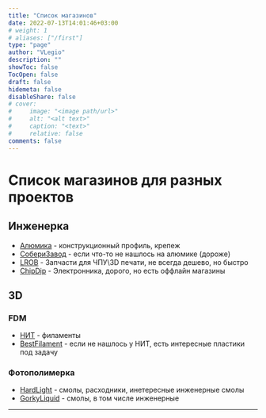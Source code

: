 ```yaml
---
title: "Список магазинов"
date: 2022-07-13T14:01:46+03:00
# weight: 1
# aliases: ["/first"]
type: "page"
author: "VLegio"
description: ""
showToc: false
TocOpen: false
draft: false
hidemeta: false
disableShare: false
# cover:
#     image: "<image path/url>"
#     alt: "<alt text>"
#     caption: "<text>"
#     relative: false
comments: false
---
```

# Список магазинов для разных проектов

## Инженерка

* [Алюмика](https://%D0%B0%D0%BB%D1%8E%D0%BC%D0%B8%D0%BA%D0%B0.%D1%80%D1%84) - конструкционный профиль, крепеж
* [СобериЗавод](https://www.soberizavod.ru/) - если что-то не нашлось на алюмике (дороже)
* [LROB](https://lrob.ru/) - Запчасти для ЧПУ\3D печати, не всегда дешево, но быстро
* [ChipDip](https;//chipdip.ru) - Электронника, дорого, но есть оффлайн магазины

## 3D

### FDM 
* [НИТ](https://plastik-nit.ru/) - филаменты
* [BestFilament](https://bestfilament.ru/) - если не нашлось у НИТ, есть интересные пластики под задачу

### Фотополимерка
* [HardLight](https://hardlight.info) - смолы, расходники, инетересные инженерные смолы
* [GorkyLiquid](https://gorkyliquid.ru/) - смолы, в том числе инженерные


---
